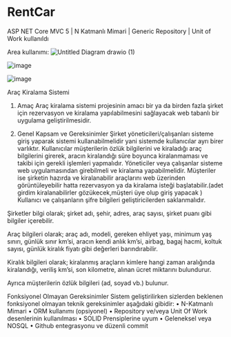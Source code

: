# RentCar
 
 ASP NET Core MVC 5 | N Katmanlı Mimari | Generic Repository | Unit of Work kullanıldı
 
 
 
 
 
 Area kullanımı:
 ![Untitled Diagram drawio (1)](https://user-images.githubusercontent.com/85437211/148270798-7dff0596-b780-441c-b264-9a380e026a91.png)

![image](https://user-images.githubusercontent.com/85437211/148270503-5f702f2a-904e-44a5-9762-49e7ee3d5c49.png)

![image](https://user-images.githubusercontent.com/85437211/148450815-c7045027-70d8-427b-94a3-f4a90d995bab.png)

Araç Kiralama Sistemi
1.	Amaç
Araç kiralama sistemi projesinin amacı bir ya da birden fazla şirket için rezervasyon ve kiralama yapılabilmesini sağlayacak web tabanlı bir uygulama geliştirilmesidir.

2.	Genel Kapsam ve Gereksinimler
Şirket yöneticileri/çalışanları sisteme giriş yaparak sistemi kullanabilmelidir yani sistemde kullanıcılar ayrı birer varlıktır. Kullanıcılar müşterilerin özlük bilgilerini ve kiraladığı araç bilgilerini girerek, aracın kiralandığı süre boyunca kiralanmaması ve takibi için gerekli işlemleri yapmalıdır. Yöneticiler veya çalışanlar sisteme web uygulamasından girebilmeli ve kiralama yapabilmelidir. Müşteriler ise şirketin hazırda ve kiralanabilir araçlarını web üzerinden görüntüleyebilir hatta rezervasyon ya da kiralama isteği başlatabilir.(adet girdim kiralanabilirler gözükecek,müşteri üye olup giriş yapacak ) Kullanıcı ve çalışanların şifre bilgileri geliştiricilerden saklanmalıdır.

Şirketler bilgi olarak; şirket adı, şehir, adres, araç sayısı, şirket puanı gibi bilgiler içerebilir.

Araç bilgileri olarak; araç adı, modeli, gereken ehliyet yaşı, minimum yaş sınırı, günlük sınır km’si, aracın kendi anlık km’si, airbag, bagaj hacmi, koltuk sayısı, günlük kiralık fiyatı gibi değerleri barındırabilir.

Kiralık bilgileri olarak; kiralanmış araçların kimlere hangi zaman aralığında kiralandığı, veriliş km’si, son kilometre, alınan ücret miktarını bulundurur.

Ayrıca müşterilerin özlük bilgileri (ad, soyad vb.) bulunur.

Fonksiyonel Olmayan Gereksinimler
Sistem geliştirilirken sizlerden beklenen fonksiyonel olmayan teknik gereksinimler aşağıdaki gibidir:
•	N-Katmanlı Mimari 
•	ORM kullanımı (opsiyonel) 
•	Repository ve/veya Unit Of Work desenlerinin kullanılması 
•	SOLID Prensiplerine uyum 
•	Geleneksel veya NOSQL 
•	Github entegrasyonu ve düzenli commit  
